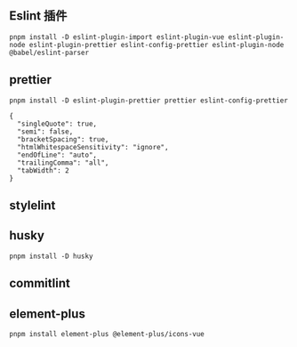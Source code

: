## Eslint 插件
```
pnpm install -D eslint-plugin-import eslint-plugin-vue eslint-plugin-node eslint-plugin-prettier eslint-config-prettier eslint-plugin-node @babel/eslint-parser
```
## prettier
```
pnpm install -D eslint-plugin-prettier prettier eslint-config-prettier
```
```
{
  "singleQuote": true,
  "semi": false,
  "bracketSpacing": true,
  "htmlWhitespaceSensitivity": "ignore",
  "endOfLine": "auto",
  "trailingComma": "all",
  "tabWidth": 2
}
```
## stylelint


## husky
```
pnpm install -D husky
```

## commitlint

## element-plus
```
pnpm install element-plus @element-plus/icons-vue
```